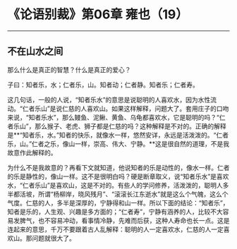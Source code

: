 # 《论语别裁》第06章 雍也（19）

------

## 不在山水之间

那么什么是真正的智慧？什么是真正的爱心？

子曰：知者乐，水；仁者乐，山。知者动；仁者静。知者乐；仁者寿。

这几句话，一般的人说，“知者乐水”的意思是说聪明的人喜欢水，因为水性流动。“仁者乐山”是说仁慈的人喜欢山。如果这样解释，问题大了。套用庄子的口吻来说，“知者乐水”，那么鳗鱼、泥鳅、黄鱼、乌龟都喜欢水，它是聪明的吗？“仁者乐山”，那么猴子、老虎、狮子都是仁慈的吗？这种解释是不对的。正确的解释是**“知者乐，水。”知者的快乐，就像水一样，悠然安详，永远是活泼泼的。“仁者乐，山。”仁者之乐，像山一样，崇高、伟大、宁静。**这是很自然的道理，不是我故意作此解释的。

为什么不是我故意的？再看下文就知道，他说知者的乐是动性的，像水一样。仁者的乐是静性的，像山一样。这不是很明白吗？硬是断章取义，说“知者乐水”是喜欢水，“仁者乐山”是喜欢山，这是不对的。有些人的学问修养，活泼泼的，聪明人多半都活坡，所谓“杨柳岸，晓风残月”、“滚滚长江东逝水”就是这么个气魄，这么个气度。仁慈的人，多半是深厚的，宁静得和山一样。所以下面的结论：“知者乐”，知者是乐的，人生观、兴趣是多方面的；“仁者寿”，宁静有涵养的人，比较不大容易发脾气，也不容易冲动，看事情冷静，先难而后获，这种人寿命也长一点。这是连起来的意思，千万不要跟着古人乱解释：聪明的人一定喜欢水，仁慈的人一定喜欢山。那问题就很大了。

